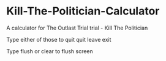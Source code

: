 # Kill-The-Politician-Calculator
A calculator for The Outlast Trial trial - Kill The Politician

Type either of those to quit
quit
leave
exit

Type flush or clear to flush screen
